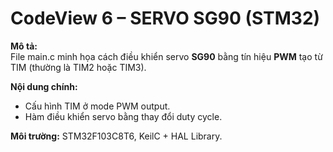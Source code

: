 # CodeView 6 – SERVO SG90 (STM32)

**Mô tả:**  
File main.c minh họa cách điều khiển servo **SG90** bằng tín hiệu **PWM** tạo từ TIM (thường là TIM2 hoặc TIM3).

**Nội dung chính:**  
- Cấu hình TIM ở mode PWM output.  
- Hàm điều khiển servo bằng thay đổi duty cycle.    

**Môi trường:** STM32F103C8T6, KeilC + HAL Library.
